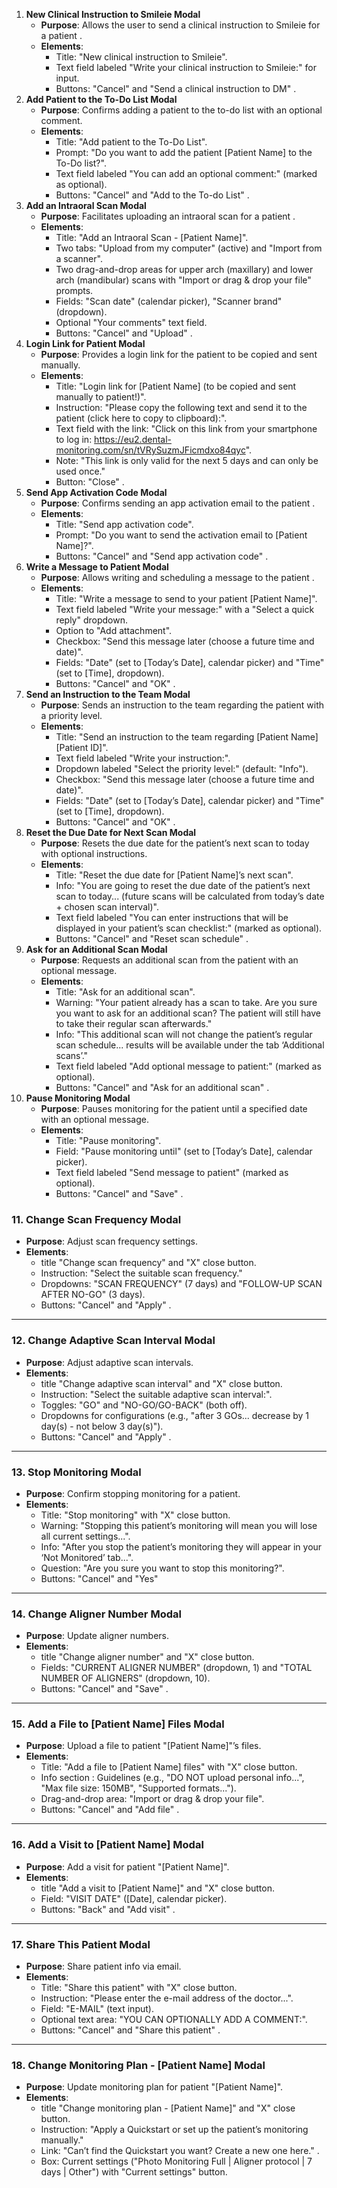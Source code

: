 1. **New Clinical Instruction to Smileie Modal**
    - **Purpose**: Allows the user to send a clinical instruction to Smileie for a patient .
    - **Elements**:
        - Title: "New clinical instruction to Smileie".
        - Text field labeled "Write your clinical instruction to Smileie:" for input.
        - Buttons: "Cancel"  and "Send a clinical instruction to DM" .
2. **Add Patient to the To-Do List Modal**
    - **Purpose**: Confirms adding a patient  to the to-do list with an optional comment.
    - **Elements**:
        - Title: "Add patient to the To-Do List".
        - Prompt: "Do you want to add the patient [Patient Name] to the To-Do list?".
        - Text field labeled "You can add an optional comment:" (marked as optional).
        - Buttons: "Cancel"  and "Add to the To-do List" .
3. **Add an Intraoral Scan Modal**
    - **Purpose**: Facilitates uploading an intraoral scan for a patient .
    - **Elements**:
        - Title: "Add an Intraoral Scan - [Patient Name]".
        - Two tabs: "Upload from my computer" (active) and "Import from a scanner".
        - Two drag-and-drop areas for upper arch (maxillary) and lower arch (mandibular) scans with "Import or drag & drop your file" prompts.
        - Fields: "Scan date" (calendar picker), "Scanner brand" (dropdown).
        - Optional "Your comments" text field.
        - Buttons: "Cancel"  and "Upload" .
4. **Login Link for Patient Modal**
    - **Purpose**: Provides a login link for the patient  to be copied and sent manually.
    - **Elements**:
        - Title: "Login link for [Patient Name] (to be copied and sent manually to patient!)".
        - Instruction: "Please copy the following text and send it to the patient (click here to copy to clipboard):".
        - Text field with the link: "Click on this link from your smartphone to log in: https://eu2.dental-monitoring.com/sn/tVRySuzmJFicmdxo84qyc".
        - Note: "This link is only valid for the next 5 days and can only be used once."
        - Button: "Close" .
5. **Send App Activation Code Modal**
    - **Purpose**: Confirms sending an app activation email to the patient .
    - **Elements**:
        - Title: "Send app activation code".
        - Prompt: "Do you want to send the activation email to [Patient Name]?".
        - Buttons: "Cancel"  and "Send app activation code" .
6. **Write a Message to Patient Modal**
    - **Purpose**: Allows writing and scheduling a message to the patient .
    - **Elements**:
        - Title: "Write a message to send to your patient [Patient Name]".
        - Text field labeled "Write your message:" with a "Select a quick reply" dropdown.
        - Option to "Add attachment".
        - Checkbox: "Send this message later (choose a future time and date)".
        - Fields: "Date" (set to [Today’s Date], calendar picker) and "Time" (set to [Time], dropdown).
        - Buttons: "Cancel"  and "OK" .
7. **Send an Instruction to the Team Modal**
    - **Purpose**: Sends an instruction to the team regarding the patient  with a priority level.
    - **Elements**:
        - Title: "Send an instruction to the team regarding [Patient Name] [Patient ID]".
        - Text field labeled "Write your instruction:".
        - Dropdown labeled "Select the priority level:" (default: "Info").
        - Checkbox: "Send this message later (choose a future time and date)".
        - Fields: "Date" (set to [Today’s Date], calendar picker) and "Time" (set to [Time], dropdown).
        - Buttons: "Cancel"  and "OK" .
8. **Reset the Due Date for Next Scan Modal**
    - **Purpose**: Resets the due date for the patient’s  next scan to today with optional instructions.
    - **Elements**:
        - Title: "Reset the due date for [Patient Name]’s next scan".
        - Info: "You are going to reset the due date of the patient’s next scan to today... (future scans will be calculated from today’s date + chosen scan interval)".
        - Text field labeled "You can enter instructions that will be displayed in your patient’s scan checklist:" (marked as optional).
        - Buttons: "Cancel"  and "Reset scan schedule" .
9. **Ask for an Additional Scan Modal**
    - **Purpose**: Requests an additional scan from the patient  with an optional message.
    - **Elements**:
        - Title: "Ask for an additional scan".
        - Warning: "Your patient already has a scan to take. Are you sure you want to ask for an additional scan? The patient will still have to take their regular scan afterwards."
        - Info: "This additional scan will not change the patient’s regular scan schedule... results will be available under the tab ‘Additional scans’."
        - Text field labeled "Add optional message to patient:" (marked as optional).
        - Buttons: "Cancel"  and "Ask for an additional scan" .
10. **Pause Monitoring Modal**
    - **Purpose**: Pauses monitoring for the patient until a specified date with an optional message.
    - **Elements**:
        - Title: "Pause monitoring".
        - Field: "Pause monitoring until" (set to [Today’s Date], calendar picker).
        - Text field labeled "Send message to patient" (marked as optional).
        - Buttons: "Cancel"  and "Save" .

### 11. **Change Scan Frequency Modal**

- **Purpose**: Adjust scan frequency settings.
- **Elements**:
    - title "Change scan frequency" and "X" close button.
    - Instruction: "Select the suitable scan frequency."
    - Dropdowns: "SCAN FREQUENCY" (7 days) and "FOLLOW-UP SCAN AFTER NO-GO" (3 days).
    - Buttons: "Cancel"  and "Apply" .

---

### 12. **Change Adaptive Scan Interval Modal**

- **Purpose**: Adjust adaptive scan intervals.
- **Elements**:
    - title "Change adaptive scan interval" and "X" close button.
    - Instruction: "Select the suitable adaptive scan interval:".
    - Toggles: "GO" and "NO-GO/GO-BACK" (both off).
    - Dropdowns for configurations (e.g., "after 3 GOs... decrease by 1 day(s) - not below 3 day(s)").
    - Buttons: "Cancel"  and "Apply" .

---

### 13. **Stop Monitoring Modal**

- **Purpose**: Confirm stopping monitoring for a patient.
- **Elements**:
    - Title: "Stop monitoring" with "X" close button.
    - Warning: "Stopping this patient’s monitoring will mean you will lose all current settings...".
    - Info: "After you stop the patient’s monitoring they will appear in your ‘Not Monitored’ tab...".
    - Question: "Are you sure you want to stop this monitoring?".
    - Buttons: "Cancel" and "Yes"

---

### 14. **Change Aligner Number Modal**

- **Purpose**: Update aligner numbers.
- **Elements**:
    - title "Change aligner number" and "X" close button.
    - Fields: "CURRENT ALIGNER NUMBER" (dropdown, 1) and "TOTAL NUMBER OF ALIGNERS" (dropdown, 10).
    - Buttons: "Cancel"  and "Save" .

---

### 15. **Add a File to [Patient Name] Files Modal**

- **Purpose**: Upload a file to patient "[Patient Name]"’s files.
- **Elements**:
    - Title: "Add a file to [Patient Name] files" with "X" close button.
    - Info section : Guidelines (e.g., "DO NOT upload personal info...", "Max file size: 150MB", "Supported formats...").
    - Drag-and-drop area: "Import or drag & drop your file".
    - Buttons: "Cancel"  and "Add file" .

---

### 16. **Add a Visit to [Patient Name] Modal**

- **Purpose**: Add a visit for patient "[Patient Name]".
- **Elements**:
    - title "Add a visit to [Patient Name]" and "X" close button.
    - Field: "VISIT DATE" ([Date], calendar picker).
    - Buttons: "Back"  and "Add visit" .

---

### 17. **Share This Patient Modal**

- **Purpose**: Share patient info via email.
- **Elements**:
    - Title: "Share this patient" with "X" close button.
    - Instruction: "Please enter the e-mail address of the doctor...".
    - Field: "E-MAIL" (text input).
    - Optional text area: "YOU CAN OPTIONALLY ADD A COMMENT:".
    - Buttons: "Cancel"  and "Share this patient" .

---

### 18. **Change Monitoring Plan - [Patient Name] Modal**

- **Purpose**: Update monitoring plan for patient "[Patient Name]".
- **Elements**:
    - title "Change monitoring plan - [Patient Name]" and "X" close button.
    - Instruction: "Apply a Quickstart or set up the patient’s monitoring manually."
    - Link: "Can’t find the Quickstart you want? Create a new one here." .
    - Box: Current settings ("Photo Monitoring Full | Aligner protocol | 7 days | Other") with "Current settings" button.